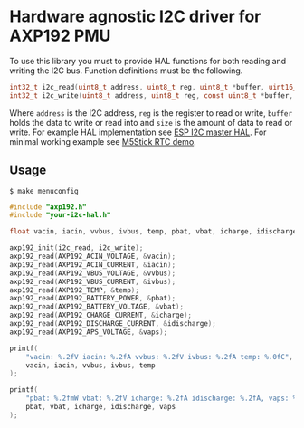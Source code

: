 # Hardware agnostic I2C driver for AXP192 PMU

To use this library you must to provide HAL functions for both reading and writing the I2C bus. Function definitions must be the following.

```c
int32_t i2c_read(uint8_t address, uint8_t reg, uint8_t *buffer, uint16_t size);
int32_t i2c_write(uint8_t address, uint8_t reg, const uint8_t *buffer, uint16_t size);
```

Where `address` is the I2C address, `reg` is the register to read or write, `buffer` holds the data to write or read into and `size` is the amount of data to read or write. For example HAL implementation see [ESP I2C master HAL](https://github.com/tuupola/esp_i2c_hal). For minimal working example see [M5Stick RTC demo](https://github.com/tuupola/esp-examples/tree/master/017-m5stick-rtc).

## Usage

```
$ make menuconfig
```

```c
#include "axp192.h"
#include "your-i2c-hal.h"

float vacin, iacin, vvbus, ivbus, temp, pbat, vbat, icharge, idischarge, vaps;

axp192_init(i2c_read, i2c_write);
axp192_read(AXP192_ACIN_VOLTAGE, &vacin);
axp192_read(AXP192_ACIN_CURRENT, &iacin);
axp192_read(AXP192_VBUS_VOLTAGE, &vvbus);
axp192_read(AXP192_VBUS_CURRENT, &ivbus);
axp192_read(AXP192_TEMP, &temp);
axp192_read(AXP192_BATTERY_POWER, &pbat);
axp192_read(AXP192_BATTERY_VOLTAGE, &vbat);
axp192_read(AXP192_CHARGE_CURRENT, &icharge);
axp192_read(AXP192_DISCHARGE_CURRENT, &idischarge);
axp192_read(AXP192_APS_VOLTAGE, &vaps);

printf(
    "vacin: %.2fV iacin: %.2fA vvbus: %.2fV ivbus: %.2fA temp: %.0fC",
    vacin, iacin, vvbus, ivbus, temp
);

printf(
    "pbat: %.2fmW vbat: %.2fV icharge: %.2fA idischarge: %.2fA, vaps: %.2fV",
    pbat, vbat, icharge, idischarge, vaps
);

```